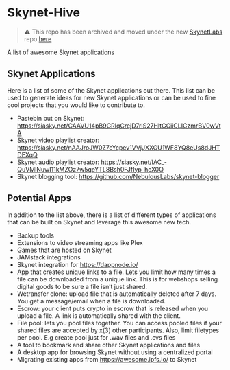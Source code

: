 # Skynet-Hive

> :warning: This repo has been archived and moved under the new [SkynetLabs](https://github.com/SkynetLabs) repo [here](https://github.com/SkynetLabs/Skynet-Hive)

A list of awesome Skynet applications

## Skynet Applications
Here is a list of some of the Skynet applications out there. This list can be used to generate ideas for new Skynet applications or can be used to fine cool projects that you would like to contribute to.
- Pastebin but on Skynet: https://siasky.net/CAAVU14pB9GRIqCrejD7rlS27HltGGiiCLICzmrBV0wVtA
- Skynet video playlist creator: https://siasky.net/nAAJroJW0Z7cYcpev1VVjJXXGU1WF8YQ8eUs8dJHTDEXqQ
- Skynet audio playlist creator: https://siasky.net/IAC_-QuVMlNuwI11kMZOz7w5qeYTL8Bsh0FJfIyp_hcX0Q
- Skynet blogging tool: https://github.com/NebulousLabs/skynet-blogger


## Potential Apps
In addition to the list above, there is a list of different types of applications that can be built on Skynet and leverage this awesome new tech.
- Backup tools
- Extensions to video streaming apps like Plex
- Games that are hosted on Skynet
- JAMstack integrations
- Skynet integration for https://dappnode.io/
- App that creates unique links to a file. Lets you limit how many times a file can be downloaded from a unique link. This is for webshops selling digital goods to be sure a file isn’t just shared.
- Wetransfer clone: upload file that is automatically deleted after 7 days. You get a message/email when a file is downloaded.
- Escrow: your client puts crypto in escrow that is released when you upload a file. A link is automatically shared with the client.
- File pool: lets you pool files together. You can access pooled files if your shared files are accepted by x(3) other participants. Also, limit filetypes per pool. E.g create pool just for .wav files and .cvs files
- A tool to bookmark and share other Skynet applications and files
- A desktop app for browsing Skynet without using a centralized portal
- Migrating existing apps from https://awesome.ipfs.io/ to Skynet
